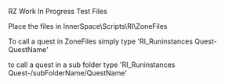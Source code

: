 RZ Work In Progress Test Files

Place the files in InnerSpace\Scripts\RI\ZoneFiles

To call a quest in ZoneFiles simply type 'RI_Runinstances Quest-QuestName'

to call a quest in a sub folder type 'RI_Runinstances Quest-/subFolderName/QuestName'
